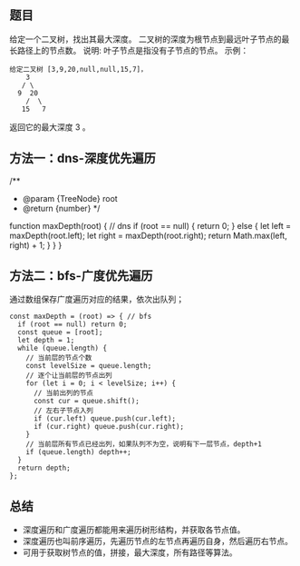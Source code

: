 ## 题目
给定一个二叉树，找出其最大深度。
二叉树的深度为根节点到最远叶子节点的最长路径上的节点数。
说明: 叶子节点是指没有子节点的节点。
示例：
```
给定二叉树 [3,9,20,null,null,15,7]，
    3
   / \
  9  20
    /  \
   15   7
```
返回它的最大深度 3 。

## 方法一：dns-深度优先遍历
/**
 * @param {TreeNode} root
 * @return {number}
 */

function maxDepth(root) { // dns
  if (root == null) {
    return 0;
  } else {
    let left = maxDepth(root.left);
    let right = maxDepth(root.right);
    return Math.max(left, right) + 1;
  }
}
}
## 方法二：bfs-广度优先遍历
通过数组保存广度遍历对应的结果，依次出队列；
```
const maxDepth = (root) => { // bfs
  if (root == null) return 0;
  const queue = [root];
  let depth = 1;
  while (queue.length) {
    // 当前层的节点个数
    const levelSize = queue.length;
    // 逐个让当前层的节点出列
    for (let i = 0; i < levelSize; i++) {
      // 当前出列的节点
      const cur = queue.shift();
      // 左右子节点入列
      if (cur.left) queue.push(cur.left);
      if (cur.right) queue.push(cur.right);
    }
    // 当前层所有节点已经出列，如果队列不为空，说明有下一层节点，depth+1
    if (queue.length) depth++;
  }
  return depth;
};
```
## 总结
+ 深度遍历和广度遍历都能用来遍历树形结构，并获取各节点值。
+ 深度遍历也叫前序遍历，先遍历节点的左节点再遍历自身，然后遍历右节点。
+ 可用于获取树节点的值，拼接，最大深度，所有路径等算法。
